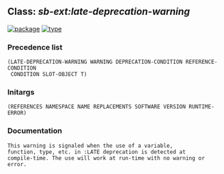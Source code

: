 ## Class: ***sb-ext:late-deprecation-warning***
[![package](https://img.shields.io/badge/Package-SB--EXT-5f9ea0.svg?style=social&colorA=999999)](../) [![type](https://img.shields.io/badge/Type-Class-5f9ea0.svg?style=social&colorA=999999)](../#class) 
### Precedence list
```
(LATE-DEPRECATION-WARNING WARNING DEPRECATION-CONDITION REFERENCE-CONDITION
 CONDITION SLOT-OBJECT T)
```
### Initargs
```
(REFERENCES NAMESPACE NAME REPLACEMENTS SOFTWARE VERSION RUNTIME-ERROR)
```
### Documentation
```
This warning is signaled when the use of a variable,
function, type, etc. in :LATE deprecation is detected at
compile-time. The use will work at run-time with no warning or
error.
```
